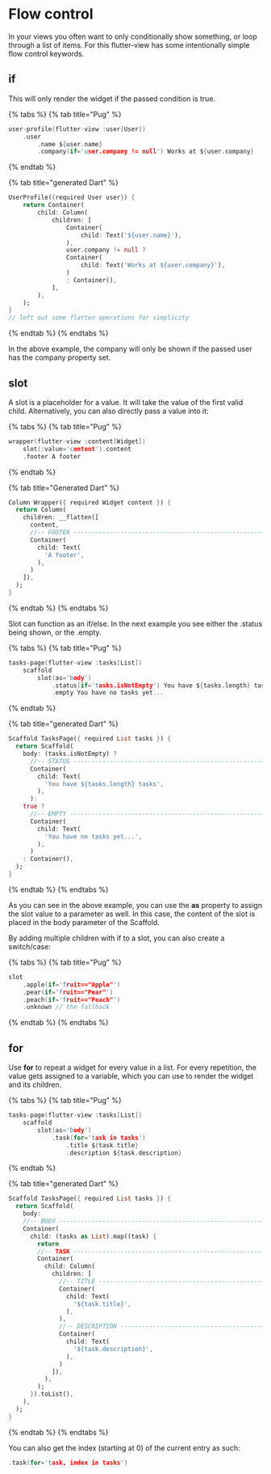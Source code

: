 # Flow control

In your views you often want to only conditionally show something, or loop through a list of items. For this flutter-view has some intentionally simple flow control keywords.

## if

This will only render the widget if the passed condition is true.

{% tabs %}
{% tab title="Pug" %}
```c
user-profile(flutter-view :user[User])
    .user
        .name ${user.name}
        .company(if='user.company != null') Works at ${user.company}
```
{% endtab %}

{% tab title="generated Dart" %}
```dart
UserProfile({required User user}) {
    return Container(
        child: Column(
            children: [
                Container(
                    child: Text('${user.name}'),
                ),
                user.company != null ?
                Container(
                    child: Text('Works at ${user.company}'),
                ) 
                : Container(),
            ],
        ),
    );
}
// left out some flatten operations for simplicity
```
{% endtab %}
{% endtabs %}

In the above example, the company will only be shown if the passed user has the company property set.

## slot

A slot is a placeholder for a value. It will take the value of the first valid child. Alternatively, you can also directly pass a value into it:

{% tabs %}
{% tab title="Pug" %}
```c
wrapper(flutter-view :content[Widget])
    slot(:value='content').content
    .footer A footer
```
{% endtab %}

{% tab title="Generated Dart" %}
```dart
Column Wrapper({ required Widget content }) {
  return Column( 
    children: __flatten([
      content,
      //-- FOOTER ----------------------------------------------------------
      Container(
        child: Text( 
          'A footer',
        ),
      )
    ]),
  );
}
```
{% endtab %}
{% endtabs %}

Slot can function as an if/else. In the next example you see either the .status being shown, or the .empty.

{% tabs %}
{% tab title="Pug" %}
```c
tasks-page(flutter-view :tasks[List])
    scaffold
        slot(as='body')
            .status(if='tasks.isNotEmpty') You have ${tasks.length} tasks
            .empty You have no tasks yet...

```
{% endtab %}

{% tab title="generated Dart" %}
```dart
Scaffold TasksPage({ required List tasks }) {
  return Scaffold(
    body: (tasks.isNotEmpty) ?
      //-- STATUS ----------------------------------------------------------
      Container(
        child: Text( 
          'You have ${tasks.length} tasks',
        ),
      ):
    true ?
      //-- EMPTY ----------------------------------------------------------
      Container(
        child: Text( 
          'You have no tasks yet...',
        ),
      )
    : Container(),
  );
}

```
{% endtab %}
{% endtabs %}

As you can see in the above example, you can use the **as** property to assign the slot value to a parameter as well. In this case, the content of the slot is placed in the body parameter of the Scaffold.

By adding multiple children with if to a slot, you can also create a switch/case:

{% tabs %}
{% tab title="Pug" %}
```c
slot
    .apple(if='fruit=="Apple"')
    .pear(if='fruit=="Pear"')
    .peach(if='fruit=="Peach"')
    .unknown // the fallback

```
{% endtab %}
{% endtabs %}

## for

Use **for** to repeat a widget for every value in a list. For every repetition, the value gets assigned to a variable, which you can use to render the widget and its children.

{% tabs %}
{% tab title="Pug" %}
```c
tasks-page(flutter-view :tasks[List])
    scaffold
        slot(as='body')
            .task(for='task in tasks')
                .title ${task.title}
                .description ${task.description}
```
{% endtab %}

{% tab title="generated Dart" %}
```dart
Scaffold TasksPage({ required List tasks }) {
  return Scaffold(
    body: 
    //-- BODY ----------------------------------------------------------
    Container(
      child: (tasks as List).map((task) {
        return
        //-- TASK ----------------------------------------------------------
        Container(
          child: Column( 
            children: [
              //-- TITLE ----------------------------------------------------------
              Container(
                child: Text( 
                  '${task.title}',
                ),
              ),
              //-- DESCRIPTION ----------------------------------------------------------
              Container(
                child: Text( 
                  '${task.description}',
                ),
              )
            ]),
          ),
        );
      }).toList(),
    ),
  );
}
```
{% endtab %}
{% endtabs %}

You can also get the index (starting at 0) of the current entry as such:

```c
.task(for='task, index in tasks')
```

